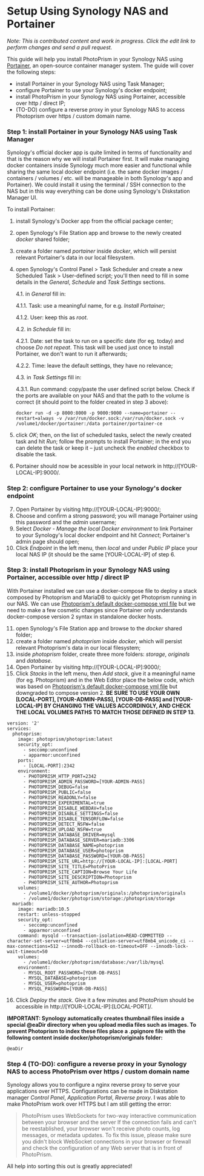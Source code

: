 # Setup Using Synology NAS and Portainer

*Note: This is contributed content and work in progress. Click the edit link to perform changes and send a pull request.*

This guide will help you install PhotoPrism in your Synology NAS using [Portainer](https://www.portainer.io/), an open-source container manager system. The guide will cover the following steps:

- install Portainer in your Synology NAS using Task Manager;
- configure Portainer to use your Synology's docker endpoint;
- install PhotoPrism in your Synology NAS using Portainer, accessible over http / direct IP;
- (TO-DO) configure a reverse proxy in your Synology NAS to access Photoprism over https / custom domain name.

### Step 1: install Portainer in your Synology NAS using Task Manager ###

Synology's official docker app is quite limited in terms of functionality and that is the reason why we will install Portainer first. It will make managing docker containers inside Synology much more easier and functional while sharing the same local docker endpoint (i.e. the same docker images / containers / volumes / etc. will be manageable in both Synology's app and Portainer). We could install it using the terminal / SSH connection to the NAS but in this way everything can be done using Synology's Diskstation Manager UI.

To install Portainer:

1. install Synology's Docker app from the official package center;
2. open Synology's File Station app and browse to the newly created _docker_ shared folder;
3. create a folder named _portainer_ inside _docker_, which will persist relevant Portainer's data in our local filesystem.
4. open Synology's Control Panel > Task Scheduler and create a new Scheduled Task > User-defined script; you'll then need to fill in some details in the _General_, _Schedule_ and _Task Settings_ sections.

    4.1. in _General_ fill in:
    
      4.1.1. Task: use a meaningful name, for e.g. _Install Portainer_;
      
      4.1.2. User: keep this as _root_.

    4.2. in _Schedule_ fill in:
    
      4.2.1. Date: set the task to run on a specific date (for eg. today) and choose _Do not repeat_. This task will be used just once to install Portainer, we don't want to run it afterwards;
      
      4.2.2. Time: leave the default settings, they have no relevance;

    4.3. in _Task Settings_ fill in:
    
      4.3.1. Run command: copy/paste the user defined script below. Check if the ports are available on your NAS and that the path to the volume is correct (it should point to the folder created in step 3 above):
      ```
      docker run -d -p 8000:8000 -p 9000:9000 --name=portainer --restart=always -v /var/run/docker.sock:/var/run/docker.sock -v /volume1/docker/portainer:/data portainer/portainer-ce
      ```
5. click _OK_; then, on the list of scheduled tasks, select the newly created task and hit _Run_; follow the prompts to install Portainer; in the end you can delete the task or keep it – just uncheck the _enabled_ checkbox to disable the task.

6. Portainer should now be acessible in your local network in http://[YOUR-LOCAL-IP]:9000/.

### Step 2: configure Portainer to use your Synology's docker endpoint ###

7. Open Portainer by visiting http://[YOUR-LOCAL-IP]:9000/;
8. Choose and confirm a strong password; you will manage Portainer using this password and the _admin_ username;
9. Select _Docker - Manage the local Docker environment_ to link Portainer to your Synology's local docker endpoint and hit _Connect_; Portainer's admin page should open;
10. Click _Endpoint_ in the left menu, then _local_ and under _Public IP_ place your local NAS IP (it should be the same [YOUR-LOCAL-IP] of step 6.

### Step 3: install Photoprism in your Synology NAS using Portainer, accessible over http / direct IP ###

With Portainer installed we can use a docker-compose file to deploy a stack composed by Photoprism and MariaDB to quickly get Photoprism running in our NAS. We can use [Photoprism's default docker-compose yml file](https://dl.photoprism.org/docker/docker-compose.yml) but we need to make a few cosmetic changes since Portainer only understands docker-compose version 2 syntax in standalone docker hosts.

11. open Synology's File Station app and browse to the _docker_ shared folder;
12. create a folder named _photoprism_ inside _docker_, which will persist relevant Photoprism's data in our local filesystem;
13. inside _photoprism_ folder, create three more folders: _storage_, _originals_ and _database_.
14. Open Portainer by visiting http://[YOUR-LOCAL-IP]:9000/;
15. Click _Stacks_ in the left menu, then _Add stack_, give it a meaningful name (for eg. Photoprism) and in the Web Editor place the below code, which was based on [Photoprism's default docker-compose yml file](https://dl.photoprism.org/docker/docker-compose.yml) but downgraded to compose version 2. **BE SURE TO USE YOUR OWN [LOCAL-PORT], [YOUR-ADMIN-PASS], [YOUR-DB-PASS] and [YOUR-LOCAL-IP] BY CHANGING THE VALUES ACCORDINGLY, AND CHECK THE LOCAL VOLUMES PATHS TO MATCH THOSE DEFINED IN STEP 13**.

```
version: '2'
services:
  photoprism:
    image: photoprism/photoprism:latest
    security_opt:
      - seccomp:unconfined
      - apparmor:unconfined
    ports:
      - [LOCAL-PORT]:2342
    environment:
      - PHOTOPRISM_HTTP_PORT=2342
      - PHOTOPRISM_ADMIN_PASSWORD=[YOUR-ADMIN-PASS]
      - PHOTOPRISM_DEBUG=false
      - PHOTOPRISM_PUBLIC=false
      - PHOTOPRISM_READONLY=false
      - PHOTOPRISM_EXPERIMENTAL=true
      - PHOTOPRISM_DISABLE_WEBDAV=false
      - PHOTOPRISM_DISABLE_SETTINGS=false
      - PHOTOPRISM_DISABLE_TENSORFLOW=false
      - PHOTOPRISM_DETECT_NSFW=false
      - PHOTOPRISM_UPLOAD_NSFW=true
      - PHOTOPRISM_DATABASE_DRIVER=mysql
      - PHOTOPRISM_DATABASE_SERVER=mariadb:3306
      - PHOTOPRISM_DATABASE_NAME=photoprism
      - PHOTOPRISM_DATABASE_USER=photoprism
      - PHOTOPRISM_DATABASE_PASSWORD=[YOUR-DB-PASS]
      - PHOTOPRISM_SITE_URL=http://[YOUR-LOCAL-IP]:[LOCAL-PORT]
      - PHOTOPRISM_SITE_TITLE=PhotoPrism
      - PHOTOPRISM_SITE_CAPTION=Browse Your Life
      - PHOTOPRISM_SITE_DESCRIPTION=Photoprism
      - PHOTOPRISM_SITE_AUTHOR=Photoprism
    volumes:
      - /volume1/docker/photoprism/originals:/photoprism/originals
      - /volume1/docker/photoprism/storage:/photoprism/storage  
  mariadb:
    image: mariadb:10.5
    restart: unless-stopped
    security_opt:
      - seccomp:unconfined
      - apparmor:unconfined
    command: mysqld --transaction-isolation=READ-COMMITTED --character-set-server=utf8mb4 --collation-server=utf8mb4_unicode_ci --max-connections=512 --innodb-rollback-on-timeout=OFF --innodb-lock-wait-timeout=50
    volumes:
      - /volume1/docker/photoprism/database:/var/lib/mysql
    environment:
      - MYSQL_ROOT_PASSWORD=[YOUR-DB-PASS]
      - MYSQL_DATABASE=photoprism
      - MYSQL_USER=photoprism
      - MYSQL_PASSWORD=[YOUR-DB-PASS]
```

16. Click _Deploy the stack_. Give it a few minutes and PhotoPrism should be accessible in http://[YOUR-LOCAL-IP]:[LOCAL-PORT]/.

**IMPORTANT: Synology automatically creates thumbnail files inside a special @eaDir directory when you upload media files such as images. To prevent Photoprism to index these files place a .ppignore file with the following content inside docker/photoprism/originals folder:**
```
@eaDir
```

### Step 4 (TO-DO): configure a reverse proxy in your Synology NAS to access PhotoPrism over https / custom domain name ###

Synology allows you to configure a nginx reverse proxy to serve your applications over HTTPS. Configurations can be made in Diskstation manager _Control Panel_, _Application Portal_, _Reverse proxy_. I was able to make PhotoPrism work over HTTPS but I am still getting the error:

> PhotoPrism uses WebSockets for two-way interactive communication between your browser and the server
> If the connection fails and can't be reestablished, your browser won't receive photo counts, log messages, or metadata updates.
> To fix this issue, please make sure you didn't block WebSocket connections in your browser or firewall and check the configuration of any Web server that is in front of PhotoPrism.

All help into sorting this out is greatly appreciated!

